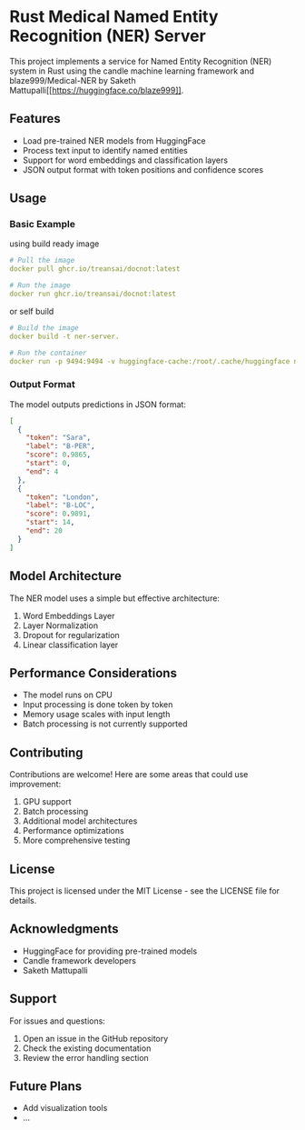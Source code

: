 # Rust Medical Named Entity Recognition (NER) Server

This project implements a service for Named Entity Recognition (NER) system in Rust using the candle machine learning framework and 
blaze999/Medical-NER by Saketh Mattupalli[[https://huggingface.co/blaze999]]. 
## Features

- Load pre-trained NER models from HuggingFace
- Process text input to identify named entities
- Support for word embeddings and classification layers
- JSON output format with token positions and confidence scores

## Usage

### Basic Example
using build ready image
```yaml
# Pull the image
docker pull ghcr.io/treansai/docnot:latest

# Run the image
docker run ghcr.io/treansai/docnot:latest
```

or self build

```yaml
# Build the image
docker build -t ner-server.

# Run the container
docker run -p 9494:9494 -v huggingface-cache:/root/.cache/huggingface ner-server

```

### Output Format

The model outputs predictions in JSON format:

```json
[
  {
    "token": "Sara",
    "label": "B-PER",
    "score": 0.9865,
    "start": 0,
    "end": 4
  },
  {
    "token": "London",
    "label": "B-LOC",
    "score": 0.9891,
    "start": 14,
    "end": 20
  }
]
```

## Model Architecture

The NER model uses a simple but effective architecture:

1. Word Embeddings Layer
2. Layer Normalization
3. Dropout for regularization
4. Linear classification layer

## Performance Considerations

- The model runs on CPU
- Input processing is done token by token
- Memory usage scales with input length
- Batch processing is not currently supported

## Contributing

Contributions are welcome! Here are some areas that could use improvement:

1. GPU support
2. Batch processing
3. Additional model architectures
4. Performance optimizations
5. More comprehensive testing

## License

This project is licensed under the MIT License - see the LICENSE file for details.

## Acknowledgments

- HuggingFace for providing pre-trained models
- Candle framework developers
- Saketh Mattupalli

## Support

For issues and questions:
1. Open an issue in the GitHub repository
2. Check the existing documentation
3. Review the error handling section

## Future Plans
- Add visualization tools
- ...